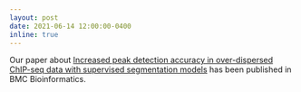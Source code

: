 ```yaml
---
layout: post
date: 2021-06-14 12:00:00-0400
inline: true
---
```


Our paper about [Increased peak detection accuracy in over-dispersed
ChIP-seq data with supervised segmentation
models](https://bmcbioinformatics.biomedcentral.com/articles/10.1186/s12859-021-04221-5)
has been published in BMC Bioinformatics.
